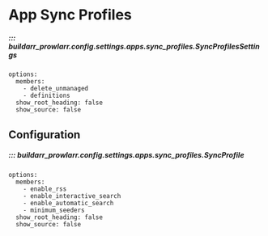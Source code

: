 # App Sync Profiles

##### ::: buildarr_prowlarr.config.settings.apps.sync_profiles.SyncProfilesSettings
    options:
      members:
        - delete_unmanaged
        - definitions
      show_root_heading: false
      show_source: false

## Configuration

##### ::: buildarr_prowlarr.config.settings.apps.sync_profiles.SyncProfile
    options:
      members:
        - enable_rss
        - enable_interactive_search
        - enable_automatic_search
        - minimum_seeders
      show_root_heading: false
      show_source: false
